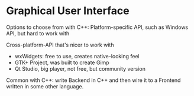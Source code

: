 # Graphical User Interface

Options to choose from with C++:
Platform-specific API, such as Windows API, but hard to work with

Cross-platform-API that's nicer to work with
- wxWidgets: free to use, creates native-looking feel
- GTK+ Project, was built to create Gimp
- Qt Studio, big player, not free, but community version

Common with C++: write Backend in C++ and then wire it to a Frontend written in some other language.
